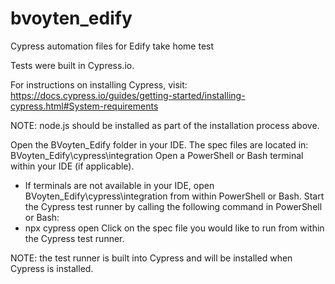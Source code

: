 # bvoyten_edify
Cypress automation files for Edify take home test

Tests were built in Cypress.io.

For instructions on installing Cypress, visit: https://docs.cypress.io/guides/getting-started/installing-cypress.html#System-requirements

NOTE: node.js should be installed as part of the installation process above.

Open the BVoyten_Edify folder in your IDE.
The spec files are located in: BVoyten_Edify\cypress\integration
Open a PowerShell or Bash terminal within your IDE (if applicable).
  - If terminals are not available in your IDE, open BVoyten_Edify\cypress\integration from within PowerShell or Bash.
Start the Cypress test runner by calling the following command in PowerShell or Bash:
  - npx cypress open
Click on the spec file you would like to run from within the Cypress test runner.

NOTE: the test runner is built into Cypress and will be installed when Cypress is installed.
